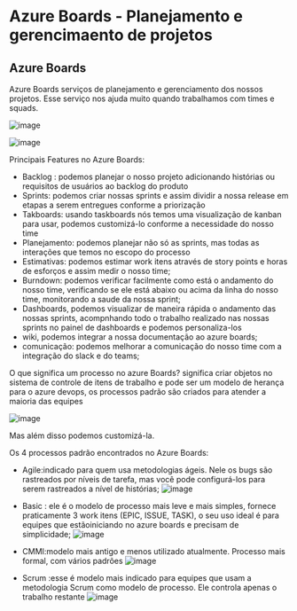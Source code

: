 # Azure Boards - Planejamento e gerencimaento de projetos

## Azure Boards

Azure Boards serviços de planejamento e gerenciamento dos nossos projetos.
Esse serviço nos ajuda muito quando trabalhamos com times e squads.

![image](https://github.com/aevilesaguiar/azure-devops-board-repos-pipelane-test-artefats/assets/52088444/5e2eda95-f651-4029-a8ed-dee5c12dadf5)

![image](https://github.com/aevilesaguiar/azure-devops-board-repos-pipelane-test-artefats/assets/52088444/2da2a5b1-948d-4f20-a41f-b6de712e410c)

Principais Features no Azure Boards:

- Backlog : podemos planejar o nosso projeto adicionando histórias ou requisitos de usuários ao backlog do produto
- Sprints: podemos criar nossas sprints e assim dividir a nossa release em etapas a serem entregues conforme a priorização
- Takboards: usando taskboards nós temos uma visualização de kanban para usar, podemos customizá-lo conforme a necessidade do nosso time
- Planejamento: podemos planejar não só as sprints, mas todas as interações que temos no escopo do processo
- Estimativas: podemos estimar work itens através de story points e horas de esforços e assim medir o nosso time;
- Burndown: podemos verificar facilmente como está o andamento do nosso time, verificando se ele está abaixo ou acima da linha do nosso time, monitorando a saude da nossa sprint;
- Dashboards, podemos visualizar de maneira rápida o andamento das nossas sprints, acompnhando todo o trabalho realizado nas nossas sprints no painel de dashboards e podemos personaliza-los
- wiki, podemos integrar a nossa documentação ao azure boards;
- comunicação: podemos melhorar a comunicação do nosso time com a integração do slack e do teams;

O que significa um processo no azure Boards? significa criar objetos no sistema de controle de itens de trabalho e pode ser um modelo de herança para o azure devops, os processos padrão são criados para atender a maioria das equipes

![image](https://github.com/aevilesaguiar/azure-devops-board-repos-pipelane-test-artefats/assets/52088444/6239265e-c495-4b11-9486-67a673f6b4a0)

Mas além disso podemos customizá-la.

Os 4 processos padrão encontrados no Azure Boards:

- Agile:indicado para quem usa metodologias ágeis. Nele os bugs são rastreados por níveis de tarefa, mas você pode configurá-los para serem rastreados a nível de histórias;
![image](https://github.com/aevilesaguiar/azure-devops-board-repos-pipelane-test-artefats/assets/52088444/2f38a451-5fa1-47fc-98ea-810b1a47b4f4)

  
- Basic : ele é o modelo de processo mais leve e mais simples, fornece praticamente 3 work itens (EPIC, ISSUE, TASK), o seu uso ideal é para equipes que estãoiniciando no azure boards e precisam de simplicidade;
![image](https://github.com/aevilesaguiar/azure-devops-board-repos-pipelane-test-artefats/assets/52088444/7a91aa6d-b6f6-4a5c-9511-bc1287ee723d)
 
- CMMI:modelo mais antigo e menos utilizado  atualmente. Processo mais formal, com vários padrões
![image](https://github.com/aevilesaguiar/azure-devops-board-repos-pipelane-test-artefats/assets/52088444/75997f0e-7f63-432e-806e-ab49807911be)

  
- Scrum :esse é  modelo mais indicado para equipes que usam a metodologia Scrum como modelo de processo. Ele controla apenas o trabalho restante
![image](https://github.com/aevilesaguiar/azure-devops-board-repos-pipelane-test-artefats/assets/52088444/e435a542-ecd8-4e59-a1a4-809b92d1ec86)

  


